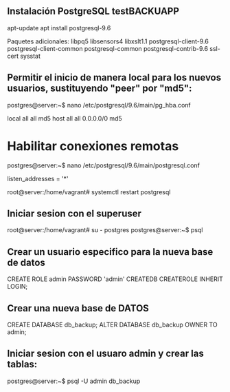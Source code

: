 ## Instalación PostgreSQL testBACKUAPP ##

apt-update
apt install postgresql-9.6

Paquetes adicionales: libpq5 libsensors4 libxslt1.1 postgresql-client-9.6 postgresql-client-common postgresql-common
postgresql-contrib-9.6 ssl-cert sysstat


## Permitir el inicio de manera local para los nuevos usuarios, sustituyendo "peer" por "md5":
postgres@server:~$ nano /etc/postgresql/9.6/main/pg_hba.conf

local   all             all                                              md5
host    all             all              0.0.0.0/0                       md5

# Habilitar conexiones remotas
postgres@server:~$ nano /etc/postgresql/9.6/main/postgresql.conf

listen_addresses = '*'


root@server:/home/vagrant# systemctl restart postgresql

## Iniciar sesion con el superuser
root@server:/home/vagrant# su - postgres
postgres@server:~$ psql

## Crear un usuario especifico para la nueva base de datos
CREATE ROLE admin PASSWORD 'admin' CREATEDB CREATEROLE INHERIT LOGIN;

## Crear una nueva base de DATOS
CREATE DATABASE  db_backup;
ALTER DATABASE db_backup OWNER TO admin;

## Iniciar sesion con el usuaro admin y crear las tablas:
postgres@server:~$ psql -U admin db_backup
